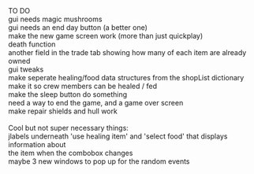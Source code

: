 <html>TO DO <br/>
gui needs magic mushrooms<br/>
gui needs an end day button (a better one)<br/>
make the new game screen work (more than just quickplay)<br/>
death function<br/>
another field in the trade tab showing how many of each item are already owned<br/>
gui tweaks <br/>
make seperate healing/food data structures from the shopList dictionary<br/>
make it so crew members can be healed / fed <br/>
make the sleep button do something<br/>
need a way to end the game, and a game over screen <br/>
make repair shields and hull work <br/><br/>
Cool but not super necessary things:<br/>
jlabels underneath 'use healing item' and 'select food'  that displays information about <br/>
the item when the combobox changes<br/> 
maybe 3 new windows to pop up for the random events<br/>
